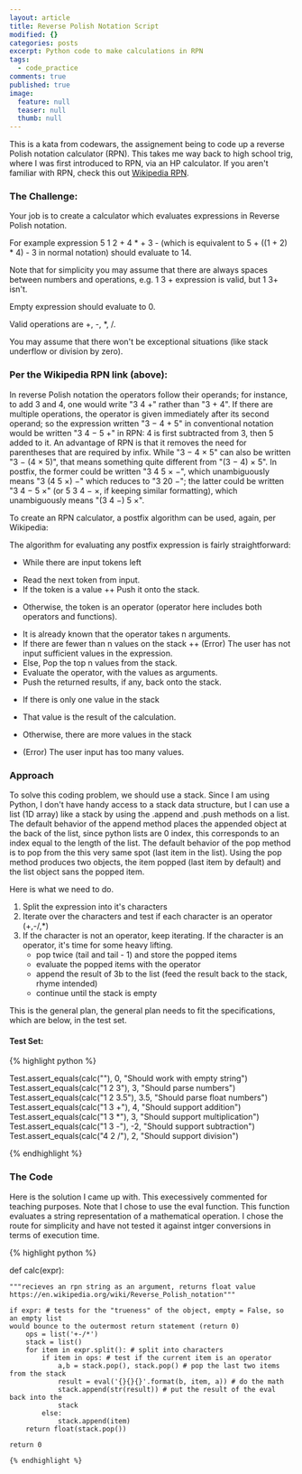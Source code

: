 ```yaml
---
layout: article
title: Reverse Polish Notation Script
modified: {}
categories: posts
excerpt: Python code to make calculations in RPN
tags: 
  - code_practice
comments: true
published: true
image: 
  feature: null
  teaser: null
  thumb: null
---
```


This is a kata from codewars, the assignement being to code up a reverse Polish notation calculator (RPN).  This takes me way back to high school trig, where I was first introduced to RPN, via an HP calculator.  If you aren't familiar with RPN, check this out [Wikipedia RPN](https://en.wikipedia.org/wiki/Reverse_Polish_notation).  

### The Challenge:

Your job is to create a calculator which evaluates expressions in Reverse Polish notation.

For example expression 5 1 2 + 4 * + 3 - (which is equivalent to 5 + ((1 + 2) * 4) - 3 in normal notation) should evaluate to 14.

Note that for simplicity you may assume that there are always spaces between numbers and operations, e.g. 1 3 + expression is valid, but 1 3+ isn't.

Empty expression should evaluate to 0.

Valid operations are +, -, *, /.

You may assume that there won't be exceptional situations (like stack underflow or division by zero).

### Per the Wikipedia RPN link (above):

In reverse Polish notation the operators follow their operands; for instance, to add 3 and 4, one would write "3 4 +" rather than "3 + 4". If there are multiple operations, the operator is given immediately after its second operand; so the expression written "3 − 4 + 5" in conventional notation would be written "3 4 − 5 +" in RPN: 4 is first subtracted from 3, then 5 added to it. An advantage of RPN is that it removes the need for parentheses that are required by infix. While "3 − 4 × 5" can also be written "3 − (4 × 5)", that means something quite different from "(3 − 4) × 5". In postfix, the former could be written "3 4 5 × −", which unambiguously means "3 (4 5 ×) −" which reduces to "3 20 −"; the latter could be written "3 4 − 5 ×" (or 5 3 4 − ×, if keeping similar formatting), which unambiguously means "(3 4 −) 5 ×".

To create an RPN calculator, a postfix algorithm can be used, again, per Wikipedia:

The algorithm for evaluating any postfix expression is fairly straightforward:

- While there are input tokens left
+ Read the next token from input.
+ If the token is a value
++ Push it onto the stack.
- Otherwise, the token is an operator (operator here includes both operators and functions).
+ It is already known that the operator takes n arguments.
+ If there are fewer than n values on the stack
++ (Error) The user has not input sufficient values in the expression.
+ Else, Pop the top n values from the stack.
+ Evaluate the operator, with the values as arguments.
+ Push the returned results, if any, back onto the stack.
- If there is only one value in the stack
+ That value is the result of the calculation.
- Otherwise, there are more values in the stack
+ (Error) The user input has too many values.

### Approach

To solve this coding problem, we should use a stack.  Since I am using Python, I don't have handy access to a stack data structure, but I can use a list (1D array) like a stack by using the .append and .push methods on a list.  The default behavior of the append method places the appended object at the back of the list, since python lists are 0 index, this corresponds to an index equal to the length of the list.  The default behavior of the pop method is to pop from the this very same spot (last item in the list).  Using the pop method produces two objects, the item popped (last item by default) and the list object sans the popped item.

Here is what we need to do.
1. Split the expression into it's characters
2. Iterate over the characters and test if each character is an operator (+,-/,*)
3. If the character is not an operator, keep iterating.  If the character is an operator, it's time for some heavy lifting.
	+ pop twice (tail and tail - 1) and store the popped items
    + evaluate the popped items with the operator
    + append the result of 3b to the list (feed the result back to the stack, rhyme intended)
    + continue until the stack is empty
    
This is the general plan, the general plan needs to fit the specifications, which are below, in the test set.


#### Test Set:

{% highlight python %}

Test.assert_equals(calc(""), 0, "Should work with empty string")
Test.assert_equals(calc("1 2 3"), 3, "Should parse numbers")
Test.assert_equals(calc("1 2 3.5"), 3.5, "Should parse float numbers")
Test.assert_equals(calc("1 3 +"), 4, "Should support addition")
Test.assert_equals(calc("1 3 *"), 3, "Should support multiplication")
Test.assert_equals(calc("1 3 -"), -2, "Should support subtraction")
Test.assert_equals(calc("4 2 /"), 2, "Should support division") 


{% endhighlight %}

### The Code
Here is the solution I came up with.  This execessively commented for teaching purposes.  Note that I chose to use the eval function. This function evaluates a string representation of a mathematical operation. I chose the route for simplicity and have not tested it against intger conversions in terms of execution time.

{% highlight python %}

def calc(expr):
    
    """recieves an rpn string as an argument, returns float value
    https://en.wikipedia.org/wiki/Reverse_Polish_notation"""
    
    if expr: # tests for the "trueness" of the object, empty = False, so an empty list
    would bounce to the outermost return statement (return 0)
        ops = list('+-/*')
        stack = list()
        for item in expr.split(): # split into characters
            if item in ops: # test if the current item is an operator
                a,b = stack.pop(), stack.pop() # pop the last two items from the stack
                result = eval('{}{}{}'.format(b, item, a)) # do the math
                stack.append(str(result)) # put the result of the eval back into the
                stack
            else:
                stack.append(item)
        return float(stack.pop())
    
    return 0
    
    {% endhighlight %}
